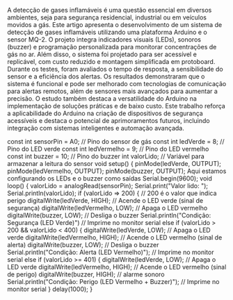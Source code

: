 A detecção de gases inflamáveis é uma questão essencial em diversos ambientes, 
seja para segurança residencial, industrial ou em veículos movidos a gás. Este artigo 
apresenta o desenvolvimento de um sistema de detecção de gases inflamáveis 
utilizando uma plataforma Arduino e o sensor MQ-2. O projeto integra indicadores 
visuais (LEDs), sonoros (buzzer) e programação personalizada para monitorar 
concentrações de gás no ar. Além disso, o sistema foi projetado para ser acessível e 
replicável, com custo reduzido e montagem simplificada em protoboard. Durante os 
testes, foram avaliados o tempo de resposta, a sensibilidade do sensor e a eficiência 
dos alertas. Os resultados demonstraram que o sistema é funcional e pode ser 
melhorado com tecnologias de comunicação para alertas remotos, além de sensores 
mais avançados para aumentar a precisão. O estudo também destaca a versatilidade 
do Arduino na implementação de soluções práticas e de baixo custo. Este trabalho 
reforça a aplicabilidade do Arduino na criação de dispositivos de segurança acessíveis 
e destaca o potencial de aprimoramentos futuros, incluindo integração com sistemas 
inteligentes e automação avançada.

const int sensorPin = A0; // Pino do sensor de gás 
const int ledVerde = 8; // Pino do LED verde
const int ledVermelho = 9; // Pino do LED vermelho 
const int buzzer = 10; // Pino do buzzer 
int valorLido; // Variável para armazenar a leitura do sensor
void setup() {
 pinMode(ledVerde, OUTPUT);
 pinMode(ledVermelho, OUTPUT);
 pinMode(buzzer, OUTPUT);
Aqui estamos configurando os LEDs e o 
buzzer como saídas
 Serial.begin(9600);
 void loop() {
 valorLido = analogRead(sensorPin);
 Serial.print("Valor lido: ");
 Serial.println(valorLido);
 if (valorLido => 200) { // 200 é o valor que indica perigo
 digitalWrite(ledVerde, HIGH); // Acende o LED verde (sinal de segurança)
digitalWrite(ledVermelho, LOW); // Apaga o LED vermelho
digitalWrite(buzzer, LOW); // Desliga o buzzer
 Serial.println("Condição: Segurança (LED Verde)") // Imprime no monitor serial
 else if (valorLido > 200 && valorLido < 400) {
digitalWrite(ledVerde, LOW); // Apaga o LED verde
digitalWrite(ledVermelho, HIGH); // Acende o LED vermelho 
(sinal de alerta)
digitalWrite(buzzer, LOW); // Desliga o buzzer
Serial.println("Condição: Alerta (LED Vermelho)"); // Imprime no monitor serial
else if (valorLido >= 401) {
digitalWrite(ledVerde, LOW); // Apaga o LED verde
digitalWrite(ledVermelho, HIGH); // Acende o LED vermelho 
(sinal de perigo)
digitalWrite(buzzer, HIGH); // alarme sonoro
Serial.println("Condição: Perigo (LED Vermelho + Buzzer)"); // Imprime no monitor serial
 }
 delay(1000);
}
